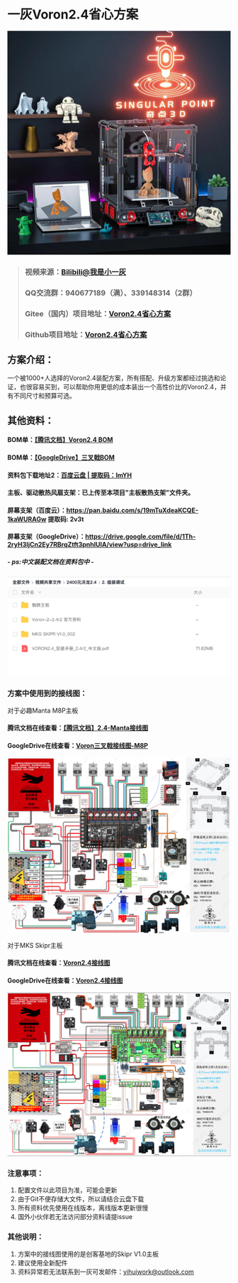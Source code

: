 # 一灰Voron2.4省心方案

![IMG_8547.JPG](IMG_8547.JPG)

>### **视频来源**：[Bilibili@我是小一灰](https://www.bilibili.com/video/BV1Cd4y1i7Pa "我是小一灰")
>### QQ交流群：940677189（满）、339148314（2群）
> ### **Gitee（国内）项目地址**：[Voron2.4省心方案](https://gitee.com/yifeilu/Voron2.4 "我是小一灰")
> ### **Github项目地址**：[Voron2.4省心方案](https://github.com/YihuiLu/Voron2.4 "我是小一灰")

## 方案介绍：
一个被1000+人选择的Voron2.4装配方案，所有搭配、升级方案都经过挑选和论证，也很容易买到，可以帮助你用更低的成本装出一个高性价比的Voron2.4，并有不同尺寸和预算可选。

## 其他资料：
#### **BOM单**：[【腾讯文档】Voron2.4 BOM](https://docs.qq.com/sheet/DYnVpeVNUTHFTaHdw "我是小一灰")
#### **BOM单**：[【GoogleDrive】三叉戟BOM](https://docs.google.com/spreadsheets/d/1P-CZUSm6V10GVYbEuxUOMceSAsGVq84E/edit?usp=drive_link&ouid=100174795811879382850&rtpof=true&sd=true "我是小一灰")


#### **资料包下载地址2**：[百度云盘 | 提取码：ImYH](https://pan.baidu.com/s/1MlJEao7r2y7Jb6WBcggHnQ?pwd=ImYH "我是小一灰")

#### 主板、驱动散热风扇支架：已上传至本项目"主板散热支架"文件夹。

#### 屏幕支架（百度云）：https://pan.baidu.com/s/19mTuXdeaKCQE-1kaWURAGw 提取码: 2v3t
#### 屏幕支架（GoogleDrive）：https://drive.google.com/file/d/1Th-2ryH3IjCn2Ey7RBrqZtft3pnhlUIA/view?usp=drive_link

##### - ps:中文装配文档在资料包中 -
![img_1.png](img_1.png)

### **方案中使用到的接线图：**

对于必趣Manta M8P主板
#### **腾讯文档在线查看**：[【腾讯文档】2.4-Manta接线图](https://docs.qq.com/pdf/DYml6c1BKZG5rTVhS? "我是小一灰")
#### **GoogleDrive在线查看**：[Voron三叉戟接线图-M8P](https://drive.google.com/file/d/1uaDMFxypquY46-UOZf7tZHt3VbaO-cjZ/view?usp=sharing "我是小一灰")
![img_4.png](img_4.png)

对于MKS Skipr主板
#### **腾讯文档在线查看**：[Voron2.4接线图](https://docs.qq.com/pdf/DYkVqTnBob2xzUEhR? "我是小一灰")
#### **GoogleDrive在线查看**：[Voron2.4接线图](https://drive.google.com/file/d/12_wtBbF1vBpWM0nNy4lV2uWEw3sMo3vR/view?usp=drive_link "我是小一灰")
![img_3.png](img_3.png)


### 注意事项：

1. 配置文件以此项目为准，可能会更新
2. 由于Git不便存储大文件，所以请结合云盘下载
3. 所有资料优先使用在线版本，离线版本更新很慢
4. 国外小伙伴若无法访问部分资料请提issue

### 其他说明：

1. 方案中的接线图使用的是创客基地的Skipr V1.0主板
2. 建议使用全新配件
3. 资料异常若无法联系到一灰可发邮件：yihuiwork@outlook.com